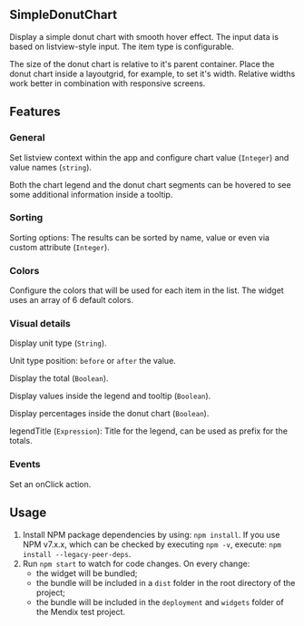 ## SimpleDonutChart

Display a simple donut chart with smooth hover effect. The input data is based on listview-style input. The item type is
configurable.

The size of the donut chart is relative to it's parent container. Place the donut chart inside a layoutgrid, for
example, to set it's width. Relative widths work better in combination with responsive screens.

## Features

### General

Set listview context within the app and configure chart value (`Integer`) and value names (`string`).

Both the chart legend and the donut chart segments can be hovered to see some additional information inside a tooltip.

### Sorting

Sorting options: The results can be sorted by name, value or even via custom attribute (`Integer`).

### Colors

Configure the colors that will be used for each item in the list. The widget uses an array of 6 default colors.

### Visual details

Display unit type (`String`).

Unit type position: `before` or `after` the value.

Display the total (`Boolean`).

Display values inside the legend and tooltip (`Boolean`).

Display percentages inside the donut chart (`Boolean`).

legendTitle (`Expression`): Title for the legend, can be used as prefix for the totals.

### Events

Set an onClick action.

## Usage

1. Install NPM package dependencies by using: `npm install`. If you use NPM v7.x.x, which can be checked by executing
   `npm -v`, execute: `npm install --legacy-peer-deps`.
1. Run `npm start` to watch for code changes. On every change:
    - the widget will be bundled;
    - the bundle will be included in a `dist` folder in the root directory of the project;
    - the bundle will be included in the `deployment` and `widgets` folder of the Mendix test project.
